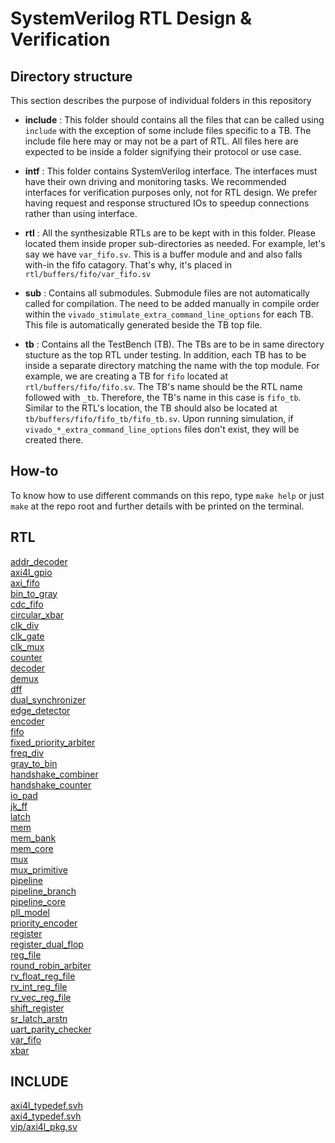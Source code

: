 # SystemVerilog RTL Design & Verification

## Directory structure
This section describes the purpose of individual folders in this repository

- **include** : This folder should contains all the files that can be called using `include` with the exception of some include files specific to a TB. The include file here may or may not be a part of RTL. All files here are expected to be inside a folder signifying their protocol or use case. 

- **intf** : This folder contains SystemVerilog interface. The interfaces must have their own driving and monitoring tasks. We recommended interfaces for verification purposes only, not for RTL design. We prefer having request and response structured IOs to speedup connections rather than using interface.

- **rtl** : All the synthesizable RTLs are to be kept with in this folder. Please located them inside proper sub-directories as needed. For example, let's say we have `var_fifo.sv`. This is a buffer module and and also falls with-in the fifo catagory. That's why, it's placed in `rtl/buffers/fifo/var_fifo.sv`

- **sub** : Contains all submodules. Submodule files are not automatically called for compilation. The need to be added manually in compile order within the `vivado_stimulate_extra_command_line_options` for each TB. This file is automatically generated beside the TB top file.

- **tb** : Contains all the TestBench (TB). The TBs are to be in same directory stucture as the top RTL under testing. In addition, each TB has to be inside a separate directory matching the name with the top module. For example, we are creating a TB for `fifo` located at `rtl/buffers/fifo/fifo.sv`. The TB's name should be the RTL name followed with `_tb`. Therefore, the TB's name in this case is `fifo_tb`. Similar to the RTL's location, the TB should also be located at `tb/buffers/fifo/fifo_tb/fifo_tb.sv`. Upon running simulation, if `vivado_*_extra_command_line_options` files don't exist, they will be created there.

## How-to
To know how to use different commands on this repo, type `make help` or just `make` at the repo root and further details with be printed on the terminal.
## RTL
[addr_decoder ](./docs/rtl/addr_decoder.md)<br>
[axi4l_gpio ](./docs/rtl/axi4l_gpio.md)<br>
[axi_fifo ](./docs/rtl/axi_fifo.md)<br>
[bin_to_gray ](./docs/rtl/bin_to_gray.md)<br>
[cdc_fifo ](./docs/rtl/cdc_fifo.md)<br>
[circular_xbar ](./docs/rtl/circular_xbar.md)<br>
[clk_div ](./docs/rtl/clk_div.md)<br>
[clk_gate ](./docs/rtl/clk_gate.md)<br>
[clk_mux ](./docs/rtl/clk_mux.md)<br>
[counter ](./docs/rtl/counter.md)<br>
[decoder ](./docs/rtl/decoder.md)<br>
[demux ](./docs/rtl/demux.md)<br>
[dff ](./docs/rtl/dff.md)<br>
[dual_synchronizer ](./docs/rtl/dual_synchronizer.md)<br>
[edge_detector ](./docs/rtl/edge_detector.md)<br>
[encoder ](./docs/rtl/encoder.md)<br>
[fifo ](./docs/rtl/fifo.md)<br>
[fixed_priority_arbiter ](./docs/rtl/fixed_priority_arbiter.md)<br>
[freq_div ](./docs/rtl/freq_div.md)<br>
[gray_to_bin ](./docs/rtl/gray_to_bin.md)<br>
[handshake_combiner ](./docs/rtl/handshake_combiner.md)<br>
[handshake_counter ](./docs/rtl/handshake_counter.md)<br>
[io_pad ](./docs/rtl/io_pad.md)<br>
[jk_ff ](./docs/rtl/jk_ff.md)<br>
[latch ](./docs/rtl/latch.md)<br>
[mem ](./docs/rtl/mem.md)<br>
[mem_bank ](./docs/rtl/mem_bank.md)<br>
[mem_core ](./docs/rtl/mem_core.md)<br>
[mux ](./docs/rtl/mux.md)<br>
[mux_primitive ](./docs/rtl/mux_primitive.md)<br>
[pipeline ](./docs/rtl/pipeline.md)<br>
[pipeline_branch ](./docs/rtl/pipeline_branch.md)<br>
[pipeline_core ](./docs/rtl/pipeline_core.md)<br>
[pll_model ](./docs/rtl/pll_model.md)<br>
[priority_encoder ](./docs/rtl/priority_encoder.md)<br>
[register ](./docs/rtl/register.md)<br>
[register_dual_flop ](./docs/rtl/register_dual_flop.md)<br>
[reg_file ](./docs/rtl/reg_file.md)<br>
[round_robin_arbiter ](./docs/rtl/round_robin_arbiter.md)<br>
[rv_float_reg_file ](./docs/rtl/rv_float_reg_file.md)<br>
[rv_int_reg_file ](./docs/rtl/rv_int_reg_file.md)<br>
[rv_vec_reg_file ](./docs/rtl/rv_vec_reg_file.md)<br>
[shift_register ](./docs/rtl/shift_register.md)<br>
[sr_latch_arstn ](./docs/rtl/sr_latch_arstn.md)<br>
[uart_parity_checker ](./docs/rtl/uart_parity_checker.md)<br>
[var_fifo ](./docs/rtl/var_fifo.md)<br>
[xbar ](./docs/rtl/xbar.md)<br>

## INCLUDE
[axi4l_typedef.svh](./docs/include/axi4l_typedef.svh.md)<br>
[axi4_typedef.svh](./docs/include/axi4_typedef.svh.md)<br>
[vip/axi4l_pkg.sv](./docs/include/vip/axi4l_pkg.sv.md)<br>

